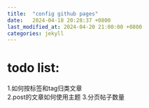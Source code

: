 ```yaml
---
title:  "config github pages"
date:   2024-04-18 20:28:37 +0800
last_modified_at: 2024-04-20 21:00:00 +0800
categories: jekyll
---
```


# todo list:  
1.如何按标签和tag归类文章  
2.post的文章如何使用主题
3.分页帖子数量
